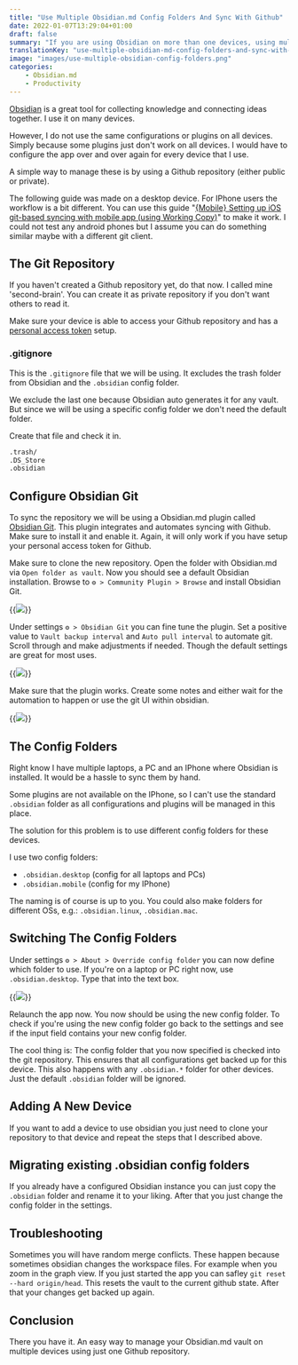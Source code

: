 ```yaml
---
title: "Use Multiple Obsidian.md Config Folders And Sync With Github"
date: 2022-01-07T13:29:04+01:00
draft: false
summary: "If you are using Obsidian on more than one devices, using multiple config folders can be quiet beneficial."
translationKey: "use-multiple-obsidian-md-config-folders-and-sync-with-github"
image: "images/use-multiple-obsidian-config-folders.png"
categories: 
    - Obsidian.md
    - Productivity
---
```


[Obsidian](https://obsidian.md/) is a great tool for collecting knowledge and connecting ideas together. I use it on many devices.

However, I do not use the same configurations or plugins on all devices. Simply because some plugins just don't work on all devices. I would have to configure the app over and over again for every device that I use.

A simple way to manage these is by using a Github repository (either public or private).

The following guide was made on a desktop device. For IPhone users the workflow is a bit different. You can use this guide "[{Mobile} Setting up iOS git-based syncing with mobile app (using Working Copy)](https://forum.obsidian.md/t/mobile-setting-up-ios-git-based-syncing-with-mobile-app-using-working-copy/16499)" to make it work. I could not test any android phones but I assume you can do something similar maybe with a different git client.

## The Git Repository

If you haven't created a Github repository yet, do that now. I called mine 'second-brain'. You can create it as private repository if you don't want others to read it.

Make sure your device is able to access your Github repository and has a [personal access token](https://docs.Github.com/en/authentication/keeping-your-account-and-data-secure/creating-a-personal-access-token) setup.
 
### .gitignore

This is the `.gitignore` file that we will be using. It excludes the trash folder from Obsidian and the `.obsidian` config folder.

We exclude the last one because Obsidian auto generates it for any vault. But since we will be using a specific config folder we don't need the default folder. 

Create that file and check it in.

```markdown
.trash/
.DS_Store
.obsidian
```

## Configure Obsidian Git

To sync the repository we will be using a Obsidian.md plugin called [Obsidian Git](https://Github.com/denolehov/obsidian-git). This plugin integrates and automates syncing with Github. Make sure to install it and enable it. Again, it will only work if you have setup your personal access token for Github.

Make sure to clone the new repository. Open the folder with Obsidian.md via `Open folder as vault`. Now you should see a default Obsidian installation. Browse to `⚙️ > Community Plugin > Browse` and install Obsidian Git.

{{<img src="images/d84c14ff7b64e494538c81ca734e41b27cdf8fbb2042dff4668c31ac1e6e2562.png" caption="Search for Obsidian Git plugin">}}

Under settings `⚙️ > Obsidian Git` you can fine tune the plugin. Set a positive value to `Vault backup interval` and `Auto pull interval` to automate git. Scroll through and make adjustments if needed. Though the default settings are great for most uses.

{{<img src="images/b81bdc677e128184b4d7501dfe3d1c8c17efe48eca318bba8a0e0931061d2753.png" caption="Configure Obsidian Git">}}

Make sure that the plugin works. Create some notes and either wait for the automation to happen or use the git UI within obsidian.

{{<img src="images/3ea4e8c2173e09ba2e3576c6869725c74c143846307e2d4c11d4c5d73b3b2b55.png" caption="Obsidian Git UI Integration">}}
## The Config Folders

Right know I have multiple laptops, a PC and an IPhone where Obsidian is installed. It would be a hassle to sync them by hand. 

Some plugins are not available on the IPhone, so I can't use the standard `.obsidian` folder as all configurations and plugins will be managed in this place.

The solution for this problem is to use different config folders for these devices.

I use two config folders:
- `.obsidian.desktop` (config for all laptops and PCs)
- `.obsidian.mobile` (config for my IPhone)

The naming is of course is up to you. You could also make folders for different OSs, e.g.: `.obsidian.linux`, `.obsidian.mac`.

## Switching The Config Folders

Under settings `⚙️ > About > Override config folder` you can now define which folder to use. If you're on a laptop or PC right now, use `.obsidian.desktop`. Type that into the text box.

{{<img src="images/1a28afc702ef4442c69aedba219e1c0332b4fd4a7c836fbfa2673a86817b7b2a.png" caption="Switching  the config folder">}}

Relaunch the app now. You now should be using the new config folder. To check if you're using the new config folder go back to the settings and see if the input field contains your new config folder. 

The cool thing is: The config folder that you now specified is checked into the git repository. This ensures that all configurations get backed up for this device. This also happens with any `.obsidian.*` folder for other devices. Just the default `.obsidian` folder will be ignored.

## Adding A New Device

If you want to add a device to use obsidian you just need to clone your repository to that device and repeat the steps that I described above.

## Migrating existing .obsidian config folders

If you already have a configured Obsidian instance you can just copy the `.obsidian` folder and rename it to your liking. After that you just change the config folder in the settings.

## Troubleshooting

Sometimes you will have random merge conflicts. These happen because sometimes obsidian changes the workspace files. For example when you zoom in the graph view. If you just started the app you can safley `git reset --hard origin/head`. This resets the vault to the current github state. After that your changes get backed up again.
 
## Conclusion

There you have it. An easy way to manage your Obsidian.md vault on multiple devices using just one Github repository.


